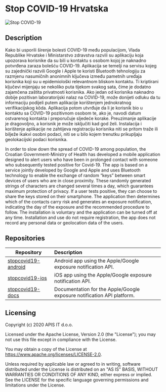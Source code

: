 # Stop COVID-19 Hrvatska

![Stop COVID-19](screen.jpg?raw=true "Stop COVID-19 - Obavijesti o izloženosti")

## Description
Kako bi usporili širenje bolesti COVID-19 među populacijom, Vlada Republike Hrvatske i Ministarstvo zdravstva razvili su aplikaciju koja upozorava korisnike da su bili u kontaktu s osobom kojoj je naknadno potvrđena zaraza bolešću COVID-19. Aplikacija se temelji na servisu kojeg su zajednički razvili Google i Apple te koristi Bluetooth tehnologiju za razmjenu nasumičnih anonimnih ključeva između pametnih uređaja korisnika koji su u epidemiološki relevantnom bliskom kontaktu. Ti kriptirani ključevi mijenjaju se nekoliko puta tijekom svakog sata, čime je dodatno zajamčena zaštita privatnosti korisnika. Ako jedan od korisnika naknadno dobije pozitivan laboratorijski nalaz na COVID-19,  može donijeti odluku da tu informaciju podijeli putem aplikacije korištenjem jednokratnog verifikacijskog kôda. Aplikacija potom utvrđuje da li je korisnik bio u kontaktu sa COVID-19 pozitivnom osobom te, ako je, navodi datum ostvarenog kontakta i preporučuje sljedeće korake. Preuzimanje aplikacije je dragovoljno, a korisnik je može isključiti kad god želi. Instalacija i korištenje aplikacije ne zahtijeva registraciju korisnika niti se pritom traže ili bilježe ikakvi osobni podaci, niti se u bilo kojem trenutku prikupljaju geolokacijski podaci korisnika. 

In order to slow down the spread of COVID-19 among population, the Croatian Government-Ministry of Health has developed a mobile application designed to alert users who have been in prolonged contact with someone who subsequently tested positive for Covid-19. The app is based on a service jointly developed by Google and Apple and uses Bluetooth technology to enable the exchange of random “keys” between smart devices of users who are in close proximity. These randomly generated strings of characters are changed several times a day, which guarantees maximum protection of privacy. If a user tests positive, they can choose to share the keys stored on their smartphone. The application then determines which of the contacts carry risk and generates an exposure notification, indicating the day of the exposure and the recommended procedure to follow. The installation is voluntary and the application can be turned off at any time.  Installation and use do not require registration, the app does not record any personal data or geolocation data of the users.


## Repositories
| Repository  | Description                           |
| --------------|:-------------------------------|
| [stopcovid19-android](../../../stopcovid19-android)  | Android app using the Apple/Google exposure notification API. |
| [stopcovid19-ios](../../../stopcovid19-ios)  | iOS app using the Apple/Google exposure notification API. |
| [stopcovid19-docs](../../../stopcovid19-docs)  | Documentation for the Apple/Google exposure notification API platform. |


## Licensing
Copyright (c) 2020 APIS IT d.o.o.

Licensed under the Apache License, Version 2.0 (the "License"); you may not use this file except in compliance with the License.

You may obtain a copy of the License at https://www.apache.org/licenses/LICENSE-2.0.

Unless required by applicable law or agreed to in writing, software distributed under the License is distributed on an "AS IS" BASIS, WITHOUT WARRANTIES OR CONDITIONS OF ANY KIND, either express or implied. See the LICENSE for the specific language governing permissions and limitations under the License.
